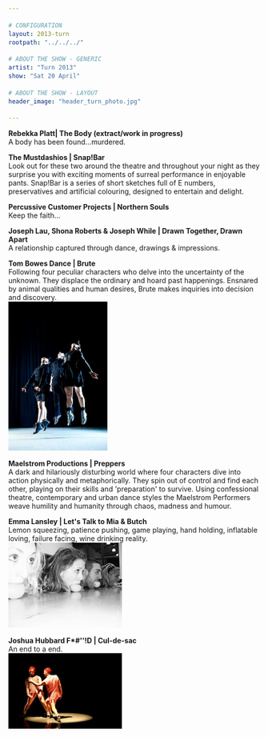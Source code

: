 ```yaml
---

# CONFIGURATION
layout: 2013-turn
rootpath: "../../../"

# ABOUT THE SHOW - GENERIC
artist: "Turn 2013"
show: "Sat 20 April"

# ABOUT THE SHOW - LAYOUT
header_image: "header_turn_photo.jpg"

---
```


**Rebekka Platt| The Body (extract/work in progress)**    
A body has been found...murdered.  

**The Mustdashios	| Snap!Bar**    
Look out for these two around the theatre and throughout your night as they surprise you with exciting moments of surreal performance in enjoyable pants. Snap!Bar is a series of short sketches full of E numbers, preservatives and artificial colouring, designed to entertain and delight.    

**Percussive Customer Projects | Northern Souls**   
Keep the faith...    

**Joseph Lau, Shona Roberts & Joseph While | Drawn Together, Drawn Apart**    
A relationship captured through dance, drawings & impressions.     

**Tom Bowes Dance | Brute**    
Following four peculiar characters who delve into the uncertainty of the unknown. They displace the ordinary and hoard past happenings. Ensnared by animal qualities and human desires, Brute makes inquiries into decision and discovery.                
![Tom Bowes Dance](tom_bowes_dance.jpg)    

**Maelstrom Productions | Preppers**    
A dark and hilariously disturbing world where four characters dive into action physically and metaphorically.   They spin out of control and find each other, playing on their skills and 'preparation' to survive. Using confessional theatre, contemporary and urban dance styles the Maelstrom Performers weave humility and humanity through chaos, madness and humour.              

**Emma Lansley | Let's Talk to Mia & Butch**    
Lemon squeezing, patience pushing, game playing, hand holding, inflatable loving, failure facing, wine drinking reality.     
![Emma Lansley](emma_lansley.jpg)    

**Joshua Hubbard F\*#''!D	| Cul-de-sac**    
An end to a end.    
![Joshua Hubbard](JoshuaHubbard.jpg)    

